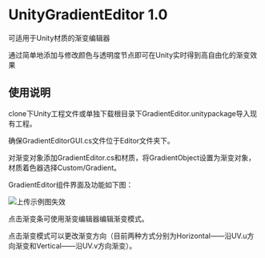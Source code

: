 # UnityGradientEditor 1.0

可适用于Unity材质的渐变编辑器

通过简单地添加与修改颜色与透明度节点即可在Unity实时得到高自由化的渐变效果

## 使用说明

clone下Unity工程文件或单独下载根目录下GradientEditor.unitypackage导入现有工程。

确保GradientEditorGUI.cs文件位于Editor文件夹下。

对渐变对象添加GradientEditor.cs和材质，将GradientObject设置为渐变对象，材质着色器选择Custom/Gradient。

GradientEditor组件界面及功能如下图：

![上传示例图失效](http://ar-scene-source.nosdn.127.net/9c559a42-3a1c-438b-a9f4-c2d615312924.png)

点击渐变条可使用渐变编辑器编辑渐变模式。

点击渐变模式可以更改渐变方向（目前两种方式分别为Horizontal——沿UV.u方向渐变和Vertical——沿UV.v方向渐变）。
